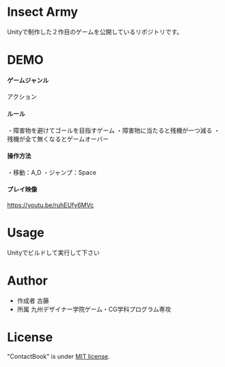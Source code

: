 # Insect Army

Unityで制作した２作目のゲームを公開しているリポジトリです。

# DEMO

#### ゲームジャンル

アクション

#### ルール

・障害物を避けてゴールを目指すゲーム
・障害物に当たると残機が一つ減る
・残機が全て無くなるとゲームオーバー

#### 操作方法

・移動：A,D
・ジャンプ：Space

#### プレイ映像

https://youtu.be/ruhEUfy6MVc

# Usage

Unityでビルドして実行して下さい

# Author

* 作成者    古藤
* 所属      九州デザイナー学院ゲーム・CG学科プログラム専攻

# License

"ContactBook" is under [MIT license](https://en.wikipedia.org/wiki/MIT_License).
